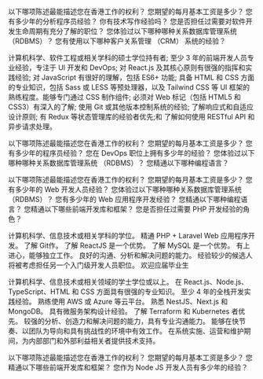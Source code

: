以下哪项陈述最能描述您在香港工作的权利？
您期望的每月基本工资是多少？
您有多少年的分析程序员经验？
你有技术写作经验吗？
您是否担任过需要对软件开发生命周期有充分了解的职位？
您体验过以下哪种哪种关系数据库管理系统 （RDBMS）？
您有使用以下哪种客户关系管理 （CRM） 系统的经验？

计算机科学、软件工程或相关学科的硕士学位持有者;
至少 3 年的前端开发人员专业经验，专注于 UI 开发和 DevOps;
对 React.js 及其核心原则有很强的指挥和实践经验;
对 JavaScript 有很好的理解，包括 ES6+ 功能;
具备 HTML 和 CSS 方面的专业知识，包括 Sass 或 LESS 等预处理器，以及 Tailwind CSS 等 UI 框架的熟练程度。能够专门通过 CSS 制作组件;
必须对 Web 标记（包括 HTML5 和 CSS3）有深入的了解;
使用 Git 或其他版本控制系统的经验;
了解响应式和自适应设计原则;
有 Redux 等状态管理库的经验者优先;和
了解如何使用 RESTful API 和异步请求处理。

以下哪项陈述最能描述您在香港工作的权利？
您期望的每月基本工资是多少？
您有多少年的程序员经验？
您在 DevOps 职位上拥有多少年的经验？
您体验过以下哪种哪种关系数据库管理系统 （RDBMS）？
您精通以下哪种编程语言？

以下哪项陈述最能描述您在香港工作的权利？
您期望的每月基本工资是多少？
您有多少年的 Web 开发人员经验？
您体验过以下哪种哪种关系数据库管理系统 （RDBMS）？
您有多少年的 Web 应用程序开发经验？
您精通以下哪种编程语言？
您精通以下哪些前端开发库和框架？
您是否担任过需要 PHP 开发经验的角色？

计算机科学、信息技术或相关学科的学位。
精通 PHP + Laravel Web 应用程序开发。
了解 Git作。
了解 ReactJS 是一个优势。
了解 MySQL 是一个优势。
有上进心，能够独立工作。
良好的沟通、分析和解决问题的能力。
经验较少的候选人将被考虑担任另一个入门级开发人员职位。
欢迎应届毕业生

计算机科学、信息技术或相关领域的学士学位或以上。
在 React.js、Node.js、TypeScript、HTML 和 CSS 方面具有很强的专业知识。
至少 4 年的全栈开发实践经验。
熟练使用 AWS 或 Azure 等云平台。
熟悉 NestJS、Next.js 和 MongoDB。
具有微服务架构设计经验。
了解 Terraform 和 Kubernetes 者优先。
较强的分析、创造力和解决问题的能力，具有专业沟通能力。
能够在快节奏、以团队为导向和具有挑战性的环境中有效工作。
在系统实施、运营和维护期间，为内部部门和外部利益相关者提供技术支持。

以下哪项陈述最能描述您在香港工作的权利？
您期望的每月基本工资是多少？
您精通以下哪些前端开发库和框架？
您作为 Node JS 开发人员有多少年的经验？